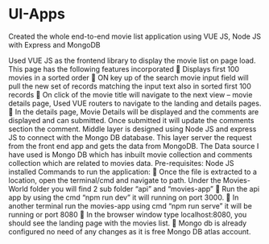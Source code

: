 # UI-Apps

Created the whole end-to-end movie list application using VUE JS, Node JS with
Express and MongoDB

Used VUE JS as the frontend library to display the movie list on page load. This page has the
following features incorporated
 Displays first 100 movies in a sorted order
 ON key up of the search movie input field will pull the new set of records matching
the input text also in sorted first 100 records
 On click of the movie title will navigate to the next view – movie details page, Used
VUE routers to navigate to the landing and details pages.
 In the details page, Movie Details will be displayed and the comments are displayed
and can submitted. Once submitted it will update the comments section the
comment.
Middle layer is designed using Node JS and express JS to connect with the Mongo DB
database. This layer server the request from the front end app and gets the data from
MongoDB.
The Data source I have used is Mongo DB which has inbuilt movie collection and comments
collection which are related to movies data.
Pre-requisites:
Node JS installed
Commands to run the application:
 Once the file is extracted to a location, open the terminal/cmd and navigate to path.
Under the Movies-World folder you will find 2 sub folder “api” and “movies-app”
 Run the api app by using the cmd “npm run dev” it will running on port 3000.
 In another terminal run the movies-app using cmd “npm run serve” it will be running
or port 8080
 In the browser window type localhost:8080, you should see the landing page with
the movies list.
 Mongo db is already configured no need of any changes as it is free Mongo DB atlas
account.
